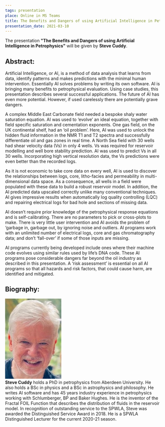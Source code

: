 ```yaml
---
tags: presentation 
place: Online in MS Teams
title: The Benefits and Dangers of using Artificial Intelligence in Petrophysics (Steve Cuddy)
presentation_date: 2021-03-10
---
```

The presentation **"The Benefits and Dangers of using Artificial Intelligence in Petrophysics"** will be given by **Steve Cuddy**.
 
## Abstract:

Artificial Intelligence, or AI, is a method of data analysis that learns from data, identify patterns and makes predictions with the minimal human intervention. Essentially AI solves problems by writing its own software. AI is bringing many benefits to petrophysical evaluation. Using case studies, this presentation describes several successful applications. The future of AI has even more potential. However, if used carelessly there are potentially grave dangers. 

A complex Middle East Carbonate field needed a bespoke shaly water saturation equation. AI was used to ‘evolve’ an ideal equation, together with field specific saturation and cementation exponents. One gas field, on the UK continental shelf, had an ‘oil problem’. Here, AI was used to unlock the hidden fluid information in the NMR T1 and T2 spectra and successfully differentiate oil and gas zones in real time. A North Sea field with 30 wells had shear velocity data (Vs) in only 4 wells. Vs was required for reservoir modelling and well bore stability prediction. AI was used to predict Vs in all 30 wells. Incorporating high vertical resolution data, the Vs predictions were even better than the recorded logs.

As it is not economic to take core data on every well, AI is used to discover the relationships between logs, core, litho-facies and permeability in multi-dimensional data space. As a consequence, all wells in a field were populated with these data to build a robust reservoir model. In addition, the AI predicted data upscaled correctly unlike many conventional techniques. AI gives impressive results when automatically log quality controlling (LQC) and repairing electrical logs for bad hole and sections of missing data. 

AI doesn’t require prior knowledge of the petrophysical response equations and is self-calibrating. There are no parameters to pick or cross-plots to make. There is very little user intervention and AI avoids the problem of ‘garbage in, garbage out, by ignoring noise and outliers. AI programs work with an unlimited number of electrical logs, core and gas chromatography data; and don’t ‘fall-over’ if some of those inputs are missing. 

AI programs currently being developed include ones where their machine code evolves using similar rules used by life’s DNA code. These AI programs pose considerable dangers far beyond the oil industry as described in this presentation. A ‘risk assessment’ is essential on all AI programs so that all hazards and risk factors, that could cause harm, are identified and mitigated.
 




## Biography:

<div class="grid grid--p-3">
  <div class="cell cell--shrink">
   <div class="card">
        <div class="card__image">
            <img class="image" src="/assets/archive/Cuddy.jpg" alt="Steve Cuddy"/>
        </div>
    </div>
  </div>
  <div class="cell cell--auto">
    <b>Steve Cuddy</b> holds a PhD in petrophysics from Aberdeen University. He also holds a BSc in physics and a BSc in astrophysics and philosophy. He writes AI software and has 45 years industry experience in petrophysics working with Schlumberger, BP and Baker Hughes. He is the inventor of the Fractal FOIL Function that describes the distribution of fluids in the reservoir model. In recognition of outstanding service to the SPWLA, Steve was awarded the Distinguished Service Award in 2018. He is a SPWLA Distinguished Lecturer for the current 2020-21 season. 
  </div>
</div>
 


